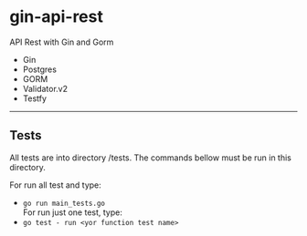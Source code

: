 # gin-api-rest
API Rest with Gin and Gorm  

* Gin
* Postgres
* GORM
* Validator.v2 
* Testfy


*** 

## Tests  

All tests are into directory /tests. The commands bellow must be run in this directory.

For run all test and type:  
* `go run main_tests.go`  
For run just one test, type:    
* `go test - run <yor function test name>`   
